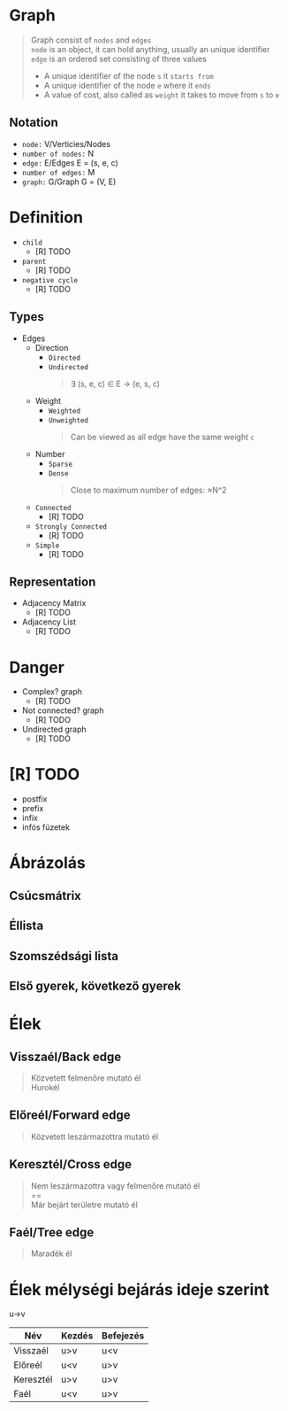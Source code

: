 # Graph
> Graph consist of `nodes` and `edges`  
> `node` is an object, it can hold anything, usually an unique identifier  
> `edge` is an ordered set consisting of three values  
> - A unique identifier of the node `s` it `starts from`
> - A unique identifier of the node `e` where it `ends`  
> - A value of cost, also called as `weight` it takes to move from `s` to `e`  

## Notation
- `node:` V/Verticies/Nodes
- `number of nodes:` N
- `edge:` E/Edges E = (s, e, c)
- `number of edges:` M
- `graph:` G/Graph G = (V, E)

# Definition
- `child`
	- [R] TODO
- `parent`
	- [R] TODO
- `negative cycle`
	- [R] TODO

## Types
- Edges
	- Direction
		- `Directed`
		- `Undirected`
			> ∃ (s, e, c) ∈ E → (e, s, c)
	- Weight
		- `Weighted`
		- `Unweighted`
			> Can be viewed as all edge have the same weight `c`
	- Number
		- `Sparse`
		- `Dense`
			> Close to maximum number of edges: ≈N^2
	- `Connected`
		- [R] TODO
	- `Strongly Connected`
		- [R] TODO
	- `Simple`
		- [R] TODO

## Representation
- Adjacency Matrix
	- [R] TODO
- Adjacency List
	- [R] TODO

# Danger
- Complex? graph
	- [R] TODO
- Not connected? graph
	- [R] TODO
- Undirected graph
	- [R] TODO

# [R] TODO
- postfix
- prefix
- infix
- infós füzetek

# Ábrázolás
## Csúcsmátrix
## Éllista
## Szomszédsági lista
## Első gyerek, következő gyerek
# Élek
## Visszaél/Back edge
> Közvetett felmenőre mutató él  
> Hurokél  
## Előreél/Forward edge
> Közvetett leszármazottra mutató él
## Keresztél/Cross edge
> Nem leszármazottra vagy felmenőre mutató él  
> \==  
> Már bejárt területre mutató él
## Faél/Tree edge
> Maradék él

# Élek mélységi bejárás ideje szerint  
u->v

| Név       | Kezdés | Befejezés |
|-----------|--------|-----------|
| Visszaél  | u>v    | u<v       |
| Előreél   | u<v    | u>v       |
| Keresztél | u>v    | u>v       |
| Faél      | u<v    | u>v       |